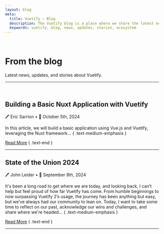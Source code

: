 ```yaml
---
layout: blog
meta:
  title: Vuetify — Blog
  description: The Vuetify blog is a place where we share the latest news, updates, and stories about Vuetify. Stay up to date with the latest developments in the Vuetify ecosystem.
  keywords: vuetify, blog, news, updates, stories, ecosystem
---
```


<br>

# From the blog

Latest news, updates, and stories about Vuetify.

<VoPromotionsCardVuetify />

---

<br>

## Building a Basic Nuxt Application with Vuetify

🖊️ Eric Sarrion • 📅 October 5th, 2024

In this article, we will build a basic application using Vue.js and Vuetify, leveraging the Nuxt framework... { .text-medium-emphasis }

[Read More](/blog/building-a-basic-nuxt-application-with-vuetify/) { .text-end }

---

## State of the Union 2024

🖊️ John Leider • 📅 September 8th, 2024

It's been a long road to get where we are today, and looking back, I can’t help but feel proud of how far Vuetify has come. From humble beginnings to now surpassing Vuetify 2’s usage, the journey has been anything but easy, but we’ve always had our community to lean on. Today, I want to take some time to reflect on our past, acknowledge our wins and challenges, and share where we're headed... { .text-medium-emphasis }

[Read More](/blog/state-of-the-union-2024/) { .text-end }

---

